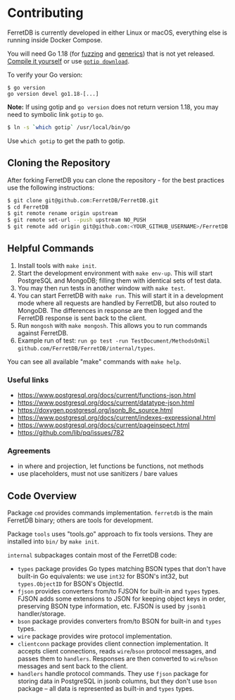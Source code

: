 # Contributing

FerretDB is currently developed in either Linux or macOS, everything else is running inside Docker Compose.

You will need Go 1.18 (for [fuzzing](https://go.dev/blog/fuzz-beta) and [generics](https://go.dev/blog/generics-proposal)) that is not yet released.
[Compile it yourself](https://golang.org/doc/install/source) or use [`gotip download`](https://pkg.go.dev/golang.org/dl/gotip).

To verify your Go version:
```
$ go version
go version devel go1.18-[...]
```
**Note:** If using gotip and `go version` does not return version 1.18, you may need to symbolic link `gotip` to `go`.
```sh
$ ln -s `which gotip` /usr/local/bin/go
```
Use `which gotip` to get the path to gotip.

## Cloning the Repository

After forking FerretDB you can clone the repository - for the best practices use the following instructions:

```sh
$ git clone git@github.com:FerretDB/FerretDB.git
$ cd FerretDB
$ git remote rename origin upstream
$ git remote set-url --push upstream NO_PUSH
$ git remote add origin git@github.com:<YOUR_GITHUB_USERNAME>/FerretDB.git
```

## Helpful Commands

1. Install tools with `make init`.
2. Start the development environment with `make env-up`.
   This will start PostgreSQL and MongoDB; filling them with identical sets of test data.
3. You may then run tests in another window with `make test`.
4. You can start FerretDB with `make run`.
   This will start it in a development mode where all requests are handled by FerretDB, but also routed to MongoDB.
   The differences in response are then logged and the FerretDB response is sent back to the client.
5. Run `mongosh` with `make mongosh`.
   This allows you to run commands against FerretDB.
6. Example run of test: `run go test -run TestDocument/MethodsOnNil github.com/FerretDB/FerretDB/internal/types`.

You can see all available "make" commands with `make help`.


### Useful links

* https://www.postgresql.org/docs/current/functions-json.html
* https://www.postgresql.org/docs/current/datatype-json.html
* https://doxygen.postgresql.org/jsonb_8c_source.html
* https://www.postgresql.org/docs/current/indexes-expressional.html
* https://www.postgresql.org/docs/current/pageinspect.html
* https://github.com/lib/pq/issues/782

### Agreements

* in where and projection, let functions be functions, not methods
* use placeholders, must not use sanitizers / bare values

## Code Overview

Package `cmd` provides commands implementation. `ferretdb` is the main FerretDB binary; others are tools for development.

Package `tools` uses "tools.go" approach to fix tools versions. They are installed into `bin/` by `make init`.

`internal` subpackages contain most of the FerretDB code:
* `types` package provides Go types matching BSON types that don't have built-in Go equivalents: we use `int32` for BSON's int32, but `types.ObjectID` for BSON's ObjectId.
* `fjson` provides converters from/to FJSON for built-in and `types` types.
  FJSON adds some extensions to JSON for keeping object keys in order, preserving BSON type information, etc.
  FJSON is used by `jsonb1` handler/storage.
* `bson` package provides converters from/to BSON for built-in and `types` types.
* `wire` package provides wire protocol implementation.
* `clientconn` package provides client connection implementation.
  It accepts client connections, reads `wire`/`bson` protocol messages, and passes them to `handlers`.
  Responses are then converted to `wire`/`bson` messages and sent back to the client.
* `handlers` handle protocol commands.
  They use `fjson` package for storing data in PostgreSQL in jsonb columns, but they don't use `bson` package – all data is represented as built-in and `types` types.

